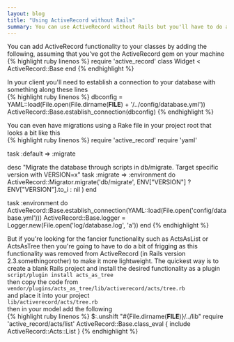 ```yaml
---
layout: blog
title: "Using ActiveRecord without Rails"
summary: You can use ActiveRecord without Rails but you'll have to do a bit of frigging about to get all the functionality you want
---
```


You can add ActiveRecord functionality to your classes by adding the following, assuming that you've got the ActiveRecord gem on your machine  
{% highlight ruby linenos %}
require 'active_record'
class Widget < ActiveRecord::Base
end
{% endhighlight %}

In your client you'll need to establish a connection to your database with something along these lines  
{% highlight ruby linenos %}
dbconfig = YAML::load(File.open(File.dirname(__FILE__) + '/../config/database.yml'))
ActiveRecord::Base.establish_connection(dbconfig)
{% endhighlight %}

You can even have migrations using a Rake file in your project root that looks a bit like this  
{% highlight ruby linenos %}
require 'active_record'
require 'yaml'

task :default => :migrate

desc "Migrate the database through scripts in db/migrate. Target specific version with VERSION=x"
task :migrate => :environment do
  ActiveRecord::Migrator.migrate('db/migrate', ENV["VERSION"] ? ENV["VERSION"].to_i : nil )
end

task :environment do
  ActiveRecord::Base.establish_connection(YAML::load(File.open('config/database.yml')))
  ActiveRecord::Base.logger = Logger.new(File.open('log/database.log', 'a'))
end
{% endhighlight %}

But if you're looking for the fancier functionality such as ActsAsList or ActsAsTree then you're going to have to do a bit of frigging as this functionality was removed from ActiveRecord (in Rails version 2.3.somethingorother) to make it more lightweight. The quickest way is to create a blank Rails project and install the desired functionality as a plugin  
`script/plugin install acts_as_tree`  
then copy the code from  
`vendor/plugins/acts_as_tree/lib/activerecord/acts/tree.rb`  
and place it into your project  
`lib/activerecord/acts/tree.rb`  
then in your model add the following  
{% highlight ruby linenos %}
$:.unshift "#{File.dirname(__FILE__)}/../lib"
require 'active_record/acts/list'
ActiveRecord::Base.class_eval { include ActiveRecord::Acts::List }
{% endhighlight %}